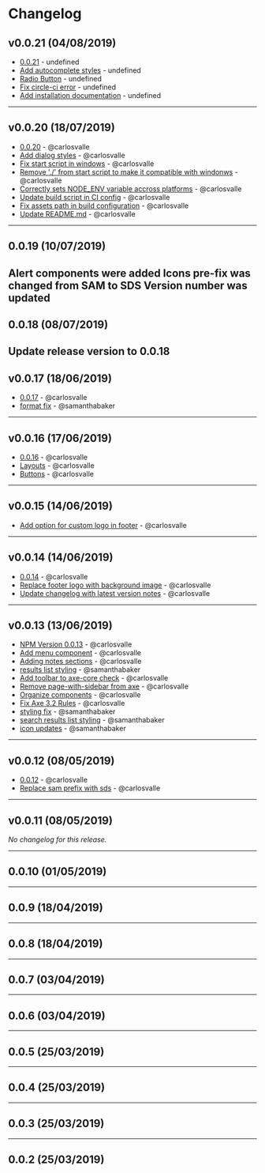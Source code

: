 # Changelog

## v0.0.21 (04/08/2019)
- [0.0.21](https://github.com/GSA/sam-styles/commit/8a8e1f04fd1dfad13957a91bafdbd9129eac6476) - undefined
- [Add autocomplete styles](https://github.com/GSA/sam-styles/commit/c3970020e6aa035f47c4bec31e71901b009200d3) - undefined
- [Radio Button](https://github.com/GSA/sam-styles/commit/6fb65562c22d3d623186070300c39ca25983aefc) - undefined
- [Fix circle-ci error](https://github.com/GSA/sam-styles/commit/98f67152fb279dd58ae4e1664055305727c1bd4a) - undefined
- [Add installation documentation](https://github.com/GSA/sam-styles/commit/cd43313dfec0e1008a3ef878eef468fa4ed8d0c2) - undefined

---

## v0.0.20 (18/07/2019)
- [0.0.20](https://github.com/GSA/sam-styles/commit/fa513defe86af9a42307d260aad838ccdc66f97d) - @carlosvalle
- [Add dialog styles](https://github.com/GSA/sam-styles/commit/9c3d771fb0e3a24b7c595a74a9f70413a1bc6fa1) - @carlosvalle
- [Fix start script in windows](https://github.com/GSA/sam-styles/commit/1dbf982e47b882a9bfad79005d8181ba1b53d4da) - @carlosvalle
- [Remove './' from start script to make it compatible with windonws](https://github.com/GSA/sam-styles/commit/efef14d492146b8b4b16a9f60a2240afc50344ed) - @carlosvalle
- [Correctly sets NODE_ENV variable accross platforms](https://github.com/GSA/sam-styles/commit/32b23a1a33e7db29e16daf73892bf82d6dafd9db) - @carlosvalle
- [Update build script in CI config](https://github.com/GSA/sam-styles/commit/d51363d132c34d45c73d336e1b0b177acc960300) - @carlosvalle
- [Fix assets path in build configuration](https://github.com/GSA/sam-styles/commit/3b10d89f58b8d477144fa1641a040175908e2d6f) - @carlosvalle
- [Update README.md](https://github.com/GSA/sam-styles/commit/408a558163f878bcefb26991570b5591aadbc479) - @carlosvalle

---

## 0.0.19 (10/07/2019)
Alert components were added
Icons pre-fix was changed from SAM to SDS
Version number was updated
---

## 0.0.18 (08/07/2019)
Update release version to 0.0.18
---

## v0.0.17 (18/06/2019)
- [0.0.17](https://github.com/GSA/sam-styles/commit/d92dee63a46b887323470135e676dac547287076) - @carlosvalle
- [format fix](https://github.com/GSA/sam-styles/commit/35b8b1437bc2b55b4339fafad420a3337b47a4f2) - @samanthabaker

---

## v0.0.16 (17/06/2019)
- [0.0.16](https://github.com/GSA/sam-styles/commit/8ffc736344164b9240b7f2f7184e497047f38e57) - @carlosvalle
- [Layouts](https://github.com/GSA/sam-styles/commit/7782f95d909620a1137be6de839b03047fa3cf78) - @carlosvalle
- [Buttons](https://github.com/GSA/sam-styles/commit/60ad7a64d60629df46f283d0f3b54a9fb3a30ff1) - @carlosvalle

---

## v0.0.15 (14/06/2019)
- [Add option for custom logo in footer](https://github.com/GSA/sam-styles/commit/9415616e67ccfd5c1d2f5c22616ff4c64f224b0c) - @carlosvalle

---

## v0.0.14 (14/06/2019)
- [0.0.14](https://github.com/GSA/sam-styles/commit/97cb048c86f2cead02b303bc324e5fc5bf60a561) - @carlosvalle
- [Replace footer logo with background image](https://github.com/GSA/sam-styles/commit/5c34752f597428107fab51f15aed2734a931e348) - @carlosvalle
- [Update changelog with latest version notes](https://github.com/GSA/sam-styles/commit/f905bb97a0da9ca26a2a675c200b55a83bb88f30) - @carlosvalle

---

## v0.0.13 (13/06/2019)
- [NPM Version 0.0.13](https://github.com/GSA/sam-styles/commit/f0dd5bf45ebd02c29451ae1b207008301e9e8a9f) - @carlosvalle
- [Add menu component](https://github.com/GSA/sam-styles/commit/e2e85e82b659fb8b599042148c025f549f666fe4) - @carlosvalle
- [Adding notes sections](https://github.com/GSA/sam-styles/commit/685849e3ac95a5ee45d5b8b98b6eca0c3580813a) - @carlosvalle
- [results list styling](https://github.com/GSA/sam-styles/commit/9deeb1e5de7e1e6294361b212e0215375519312b) - @samanthabaker
- [Add toolbar to axe-core check](https://github.com/GSA/sam-styles/commit/73d70f21da025b6d7902f63edd51d848b053740b) - @carlosvalle
- [Remove page-with-sidebar from axe](https://github.com/GSA/sam-styles/commit/d45c45b51b6c7fa941c12e41711768e71e2ca781) - @carlosvalle
- [Organize components](https://github.com/GSA/sam-styles/commit/1a134f8dbc1fe20d213817f0e0a3f36c5f5231bb) - @carlosvalle
- [Fix Axe 3.2 Rules](https://github.com/GSA/sam-styles/commit/9f4a607c1c72aa90e5d9722f34271a37b88f9925) - @carlosvalle
- [styling fix](https://github.com/GSA/sam-styles/commit/71ec20c48326f9ddf40c494689a5d5a787ef997f) - @samanthabaker
- [search results list styling](https://github.com/GSA/sam-styles/commit/737a067efb829a6ef2a8f3e23fc2d62a632c6674) - @samanthabaker
- [icon updates](https://github.com/GSA/sam-styles/commit/f26c9d70ea38b224a542ab64c7f5258a7019f226) - @samanthabaker

---

## v0.0.12 (08/05/2019)
- [0.0.12](https://github.com/GSA/sam-styles/commit/0a922c57e9be5eb2c0433e342ca31202e2e129c2) - @carlosvalle
- [Replace sam prefix with sds](https://github.com/GSA/sam-styles/commit/cf05f2bd5827faf6fabcb59ae961436167bde9f1) - @carlosvalle

---

## v0.0.11 (08/05/2019)
*No changelog for this release.*

---

## 0.0.10 (01/05/2019)

---

## 0.0.9 (18/04/2019)

---

## 0.0.8 (18/04/2019)

---

## 0.0.7 (03/04/2019)

---

## 0.0.6 (03/04/2019)

---

## 0.0.5 (25/03/2019)

---

## 0.0.4 (25/03/2019)

---

## 0.0.3 (25/03/2019)

---

## 0.0.2 (25/03/2019)
